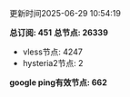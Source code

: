 更新时间2025-06-29 10:54:19

**总订阅: 451**
**总节点: 26339**
- vless节点: 4247
- hysteria2节点: 2

**google ping有效节点: 662**
